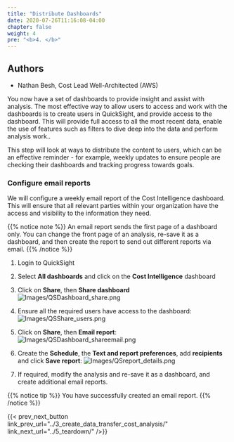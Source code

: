 ```yaml
---
title: "Distribute Dashboards"
date: 2020-07-26T11:16:08-04:00
chapter: false
weight: 4
pre: "<b>4. </b>"
---
```


## Authors
- Nathan Besh, Cost Lead Well-Architected  (AWS)

You now have a set of dashboards to provide insight and assist with analysis. The most effective way to allow users to access and work with the dashboards is to create users in QuickSight, and provide access to the dashboard. This will provide full access to all the most recent data, enable the use of features such as filters to dive deep into the data and perform analysis work..

This step will look at ways to distribute the content to users, which can be an effective reminder - for example, weekly updates to ensure people are checking their dashboards and tracking progress towards goals.


### Configure email reports
We will configure a weekly email report of the Cost Intelligence dashboard. This will ensure that all relevant parties within your organization have the access and visibility to the information they need.

{{% notice note %}}
An email report sends the first page of a dashboard only. You can change the front page of an analysis, re-save it as a dashboard, and then create the report to send out different reports via email.
{{% /notice %}}

1. Login to QuickSight

2. Select **All dashboards** and click on the **Cost Intelligence** dashboard

3. Click on **Share**, then **Share dashboard**
![Images/QSDashboard_share.png](/Cost/200_Enterprise_Dashboards/Images/QSDashboard_share.png)

4. Ensure all the required users have access to the dashboard:
![Images/QSShare_users.png](/Cost/200_Enterprise_Dashboards/Images/QSShare_users.png)

5. Click on **Share**, then **Email report**:
![Images/QSDashboard_shareemail.png](/Cost/200_Enterprise_Dashboards/Images/QSDashboard_shareemail.png)

6. Create the **Schedule**, the **Text and report preferences**, add **recipients** and click **Save report**:
![Images/QSreport_details.png](/Cost/200_Enterprise_Dashboards/Images/QSreport_details.png)

7. If required, modify the analysis and re-save it as a dashboard, and create additional email reports.


{{% notice tip %}}
You have successfully created an email report.
{{% /notice %}}

{{< prev_next_button link_prev_url="../3_create_data_transfer_cost_analysis/" link_next_url="../5_teardown/" />}}
